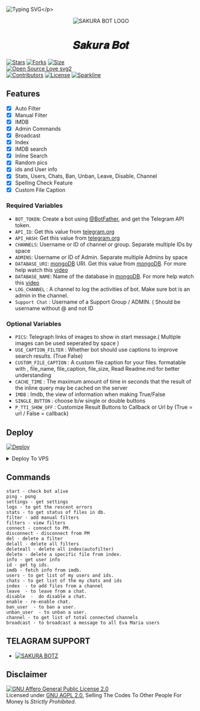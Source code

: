 ![Typing SVG](https://readme-typing-svg.herokuapp.com/?lines=𝗪𝗘𝗟𝗖𝗢𝗠+𝗧𝗢+𝑺𝑨𝑲𝑼𝑹𝑨+𝑩𝑶𝑻!;𝗖𝗥𝗘𝗔𝗧𝗘𝗗+𝗕𝗬+𝑻𝑬𝑨𝑴+𝑺𝑨𝑲𝑼𝑹𝑨+𝑩𝑶𝑻!;𝗔+𝗦𝗜𝗠𝗣𝗟𝗘+𝗧𝗚+𝗔𝗨𝗧𝗢𝗙𝗜𝗟𝗧𝗘𝗥+𝗕𝗢𝗧!)</p>
<p align="center">
  <img src="https://telegra.ph/file/4ebcf03c6c90fbe7021dc.jpg" alt="SAKURA BOT LOGO">
</p>
<h1 align="center">
  <b> 𝑺𝒂𝒌𝒖𝒓𝒂 𝑩𝒐𝒕</b>
</h1>

[![Stars](https://img.shields.io/github/stars/nezukotanji/tanjiro?style=flat-square&color=yellow)](https://github.com/nezukotanji/tanjiro/stargazers)
[![Forks](https://img.shields.io/github/forks/nezukotanji/tanjiro?style=flat-square&color=orange)](https://github.com/nezukotanji/tanjiro/fork)
[![Size](https://img.shields.io/github/repo-size/MrMKN/PROFESSOR-BOT?style=flat-square&color=green)]([https://github.com/nezukotanji/tanjiro)   
[![Open Source Love svg2](https://badges.frapsoft.com/os/v2/open-source.svg?v=103)](https://github.com/nezukotanji/tanjiro)   
[![Contributors](https://img.shields.io/github/contributors/nezukotanji/tanjiro?style=flat-square&color=green)](https://github.com/MrMKN/PROFESSOR-BOT/graphs/contributors)
[![License](https://img.shields.io/badge/License-AGPL-blue)](https://github.com/nezukotanji/tanjiro/blob/main/LICENSE)
[![Sparkline](https://stars.medv.io/nezukotanji/tanjiro.svg)](https://stars.medv.io/nezukotanji/tanjiro)



## Features

- [x] Auto Filter
- [x] Manual Filter
- [x] IMDB
- [x] Admin Commands
- [x] Broadcast
- [x] Index
- [x] IMDB search
- [x] Inline Search
- [x] Random pics
- [x] ids and User info 
- [x] Stats, Users, Chats, Ban, Unban, Leave, Disable, Channel
- [x] Spelling Check Feature
- [x] Custom File Caption

### Required Variables
* `BOT_TOKEN`: Create a bot using [@BotFather](https://telegram.dog/BotFather), and get the Telegram API token.
* `API_ID`: Get this value from [telegram.org](https://my.telegram.org/apps)
* `API_HASH`: Get this value from [telegram.org](https://my.telegram.org/apps)
* `CHANNELS`: Username or ID of channel or group. Separate multiple IDs by space
* `ADMINS`: Username or ID of Admin. Separate multiple Admins by space
* `DATABASE_URI`: [mongoDB](https://www.mongodb.com) URI. Get this value from [mongoDB](https://www.mongodb.com). For more help watch this [video](https://youtu.be/1G1XwEOnxxo)
* `DATABASE_NAME`: Name of the database in [mongoDB](https://www.mongodb.com). For more help watch this [video](https://youtu.be/1G1XwEOnxxo)
* `LOG_CHANNEL` : A channel to log the activities of bot. Make sure bot is an admin in the channel.
* `Support Chat` : Username of a Support Group / ADMIN. ( Should be username without @ and not ID
### Optional Variables
* `PICS`: Telegraph links of images to show in start message.( Multiple images can be used seperated by space )
* `USE_CAPTION_FILTER` : Whether bot should use captions to improve search results. (True False)
* `CUSTOM_FILE_CAPTION` : A custom file caption for your files. formatable with , file_name, file_caption, file_size, Read Readme.md for better understanding
* `CACHE_TIME` : The maximum amount of time in seconds that the result of the inline query may be cached on the server
* `IMDB` : Imdb, the view of information when making True/False
* `SINGLE_BUTTON` : choose b/w single or double buttons 
* `P_TTI_SHOW_OFF` : Customize Result Buttons to Callback or Url by (True = url / False = callback)


## Deploy

[![Deploy](https://www.herokucdn.com/deploy/button.svg)](https://heroku.com/deploy?template=https://github.com/MrMKN/PROFESSOR-BOT)

</a>
</p>
</details>
<details><summary>Deploy To VPS</summary>
<p>
<pre>
git clone https://github.com/nezukotanji/tanjiro
# Install Packages
pip3 install -r requirements.txt
Edit info.py with variables as given below then run bot
python3 bot.py
</pre>
</p>
</details>



## Commands
```
start - check bot alive
ping - pong
settings - get settings 
logs - to get the rescent errors
stats - to get status of files in db.
filter - add manual filters
filters - view filters
connect - connect to PM.
disconnect - disconnect from PM
del - delete a filter
delall - delete all filters
deleteall - delete all index(autofilter)
delete - delete a specific file from index.
info - get user info
id - get tg ids.
imdb - fetch info from imdb.
users - to get list of my users and ids.
chats - to get list of the my chats and ids 
index  - to add files from a channel
leave  - to leave from a chat.
disable  -  do disable a chat.
enable - re-enable chat.
ban_user  - to ban a user.
unban_user  - to unban a user.
channel - to get list of total connected channels
broadcast - to broadcast a message to all Eva Maria users
```

## TELAGRAM SUPPORT 

* [![SAKURA BOTZ](https://img.shields.io/static/v1?label=MKN&message=BOTZ&color=critical)](https://t.me/amal_nath_05)

## Disclaimer
[![GNU Affero General Public License 2.0](https://www.gnu.org/graphics/agplv3-155x51.png)](https://www.gnu.org/licenses/agpl-3.0.en.html#header)    
Licensed under [GNU AGPL 2.0.](https://github.com/EvamariaTG/evamaria/blob/master/LICENSE)
Selling The Codes To Other People For Money Is *Strictly Prohibited*.

